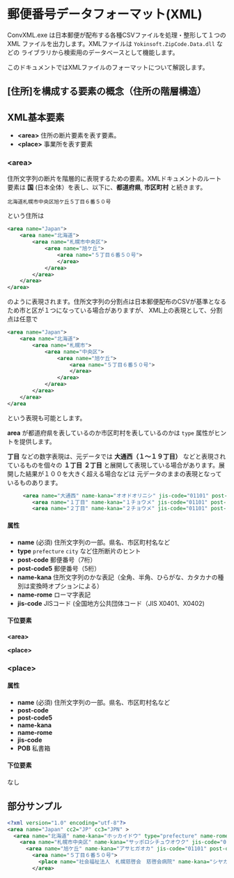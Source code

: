 ﻿# 郵便番号データフォーマット(XML)

ConvXML.exe は日本郵便が配布する各種CSVファイルを処理・整形して１つの XML ファイルを出力します。XMLファイルは `Yokinsoft.ZipCode.Data.dll` などの
ライブラリから検索用のデータベースとして機能します。

このドキュメントではXMLファイルのフォーマットについて解説します。

## [住所]を構成する要素の概念（住所の階層構造）




## XML基本要素

- **&lt;area&gt;** 住所の断片要素を表す要素。
- **&lt;place&gt;** 事業所を表す要素


### &lt;area&gt;

住所文字列の断片を階層的に表現するための要素。XMLドキュメントのルート要素は **国** (日本全体）を表し、以下に、**都道府県**,
**市区町村** と続きます。

```
北海道札幌市中央区旭ケ丘５丁目６番５０号
```

という住所は

```xml
<area name="Japan">
    <area name="北海道">
        <area name="札幌市中央区">
            <area name="旭ケ丘">
                <area name="５丁目６番５０号">
                </area>
            </area>
        </area>
    </area>
</area>
```

のように表現されます。住所文字列の分割点は日本郵便配布のCSVが基準となるため市と区が１つになっている場合がありますが、
XML上の表現として、分割点は任意で
```xml
<area name="Japan">
    <area name="北海道">
        <area name="札幌市">
            <area name="中央区">
                <area name="旭ケ丘">
                    <area name="５丁目６番５０号">
                    </area>
                </area>
            </area>
        </area>
    </area>
</area
```

という表現も可能とします。

**area** が都道府県を表しているのか市区町村を表しているのかは `type` 属性がヒントを提供します。

**丁目** などの数字表現は、元データでは **大通西（１〜１９丁目）** などと表現されているものを個々の
**１丁目** **２丁目** と展開して表現している場合があります。展開した結果が１００を大きく超える場合などは
元データのままの表現となっているものあります。

```xml
     <area name="大通西" name-kana="オオドオリニシ" jis-code="01101" post-code="0600042" post-code5="060" name-rome="ODORINISHI">
        <area name="１丁目" name-kana="１チョウメ" jis-code="01101" post-code="0600042" post-code5="060" name-rome="1-CHOME" />
        <area name="２丁目" name-kana="２チョウメ" jis-code="01101" post-code="0600042" post-code5="060" name-rome="2-CHOME" />

```

#### 属性

- **name** (必須) 住所文字列の一部。県名、市区町村名など
- **type** `prefecture` `city` など住所断片のヒント
- **post-code** 郵便番号（7桁）
- **post-code5** 郵便番号（5桁）
- **name-kana** 住所文字列のかな表記（全角、半角、ひらがな、カタカナの種別は変換時オプションによる）
- **name-rome** ローマ字表記
- **jis-code** JISコード (全国地方公共団体コード（JIS X0401、X0402)


#### 下位要素

**&lt;area&gt;**

**&lt;place&gt;**


### &lt;place&gt;

#### 属性

- **name** (必須) 住所文字列の一部。県名、市区町村名など
- **post-code**
- **post-code5**
- **name-kana**
- **name-rome**
- **jis-code**
- **POB** 私書箱

#### 下位要素

なし


## 部分サンプル

```xml
<?xml version="1.0" encoding="utf-8"?>
<area name="Japan" cc2="JP" cc3="JPN" >
  <area name="北海道" name-kana="ホッカイドウ" type="prefecture" name-rome="HOKKAIDO">
    <area name="札幌市中央区" name-kana="サッポロシチュウオウク" jis-code="01101" post-code="0600000" post-code5="060" type="city" description="以下に掲載がない場合" description-kana="イカニケイサイガナイバアイ" name-rome="SAPPORO SHI CHUO KU">
      <area name="旭ケ丘" name-kana="アサヒガオカ" jis-code="01101" post-code="0640941" post-code5="064" name-rome="ASAHIGAOKA">
        <area name="５丁目６番５０号">
          <place name="社会福祉法人　札幌慈啓会　慈啓会病院" name-kana="シヤカイフクシホウジン　サツポロジケイカイ　ジケイカイビヨウイン" jis-code="01101" post-code="0648575" post-code5="064" />
        </area>

```